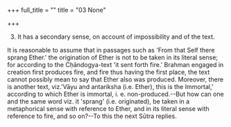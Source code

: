 +++
full_title = ""
title = "03 None"

+++


3. It has a secondary sense, on account of impossibility and of the text.

It is reasonable to assume that in passages such as 'From that Self there sprang Ether.' the origination of Ether is not to be taken in its literal sense; for according to the Cḥāndogya-text 'it sent forth fire.' Brahman engaged in creation first produces fire, and fire thus having the first place, the text cannot possibly mean to say that Ether also was produced. Moreover, there is another text, viz.'Vāyu and antariksha (i.e. Ether), this is the Immortal,' according to which Ether is immortal, i. e. non-produced.--But how can one and the same word viz. it 'sprang' (i.e. originated), be taken in a metaphorical sense with reference to Ether, and in its literal sense with reference to fire, and so on?--To this the next Sūtra replies.


